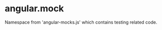 



# angular.mock








Namespace from 'angular-mocks.js' which contains testing related code.







  










